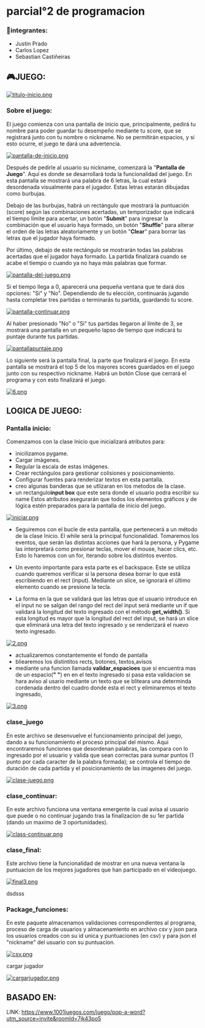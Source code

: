 
# parcial°2 de programacion

### 👥integrantes: 
- Justin Prado
- Carlos Lopez
- Sebastian Castiñeiras
  
## 🎮**JUEGO**:

[![titulo-inicio.png](https://i.postimg.cc/1XHqYc62/titulo-inicio.png)](https://postimg.cc/K31j1T0D)

### Sobre el juego: 

El juego comienza con una pantalla de inicio que, principalmente, pedirá tu nombre para poder guardar tu desempeño mediante tu score, que se registrará junto con tu nombre o nickname. No se permitirán espacios, y si esto ocurre, el juego te dará una advertencia.




[![pantalla-de-inicio.png](https://i.postimg.cc/CxJcfkQv/pantalla-de-inicio.png)](https://postimg.cc/tsZ3KZyP)


Después de pedirle al usuario su nickname, comenzará la "**Pantalla de Juego**". Aquí es donde se desarrollará toda la funcionalidad del juego. En esta pantalla se mostrará una palabra de 6 letras, la cual estará desordenada visualmente para el jugador. Estas letras estarán dibujadas como burbujas.

Debajo de las burbujas, habrá un rectángulo que mostrará la puntuación (score) según las combinaciones acertadas, un temporizador que indicará el tiempo límite para acertar, un botón "**Submit**" para ingresar la combinación que el usuario haya formado, un botón "**Shuffle**" para alterar el orden de las letras aleatoriamente y un botón "**Clear**" para borrar las letras que el jugador haya formado.

Por último, debajo de este rectángulo se mostrarán todas las palabras acertadas que el jugador haya formado. La partida finalizará cuando se acabe el tiempo o cuando ya no haya más palabras que formar.


[![pantalla-del-juego.png](https://i.postimg.cc/mZ8kJrJv/pantalla-del-juego.png)](https://postimg.cc/s1G3Z3Vm)

Si el tiempo llega a 0, aparecerá una pequeña ventana que te dará dos opciones: "Sí" y "No". Dependiendo de tu elección, continuarás jugando hasta completar tres partidas o terminarás tu partida, guardando tu score.

[![pantalla-continuar.png](https://i.postimg.cc/fbcTKWYg/pantalla-continuar.png)](https://postimg.cc/QBM3N34p)

Al haber presionado "No" o "Si" tus partidas llegaron al límite de 3, se mostrará una pantalla en un pequeño lapso de tiempo que indicará tu puntaje durante tus partidas.


[![pantallapuntaje.png](https://i.postimg.cc/bNPJZtbS/pantallapuntaje.png)](https://postimg.cc/yWfB5WL7)



Lo siguiente será la pantalla final, la parte que finalizará el juego. En esta pantalla se mostrará el top 5 de los mayores scores guardados en el juego junto con su respectivo nickname. Habrá un botón Close que cerrará el programa y con esto finalizará el juego.



[![6.png](https://i.postimg.cc/jdVT8whq/6.png)](https://postimg.cc/9zBs0fSs)



## LOGICA DE JUEGO:

### Pantalla inicio:
Comenzamos con la clase Inicio que inicializará atributos para:
- inicilizamos pygame.
- Cargar imágenes.
- Regular la escala de estas imágenes.
- Crear rectángulos para gestionar colisiones y posicionamiento.
- Configurar fuentes para renderizar textos en esta pantalla.
- creo algunas banderas que se utlizaran en los metodos de la clase.
- un rectangulo**input box** que este sera donde el usuario podra escribir su name
Estos atributos asegurarán que todos los elementos gráficos y de lógica estén preparados para la pantalla de inicio del juego.


[![iniciar.png](https://i.postimg.cc/Kc0cJvHR/iniciar.png)](https://postimg.cc/PN8kqhhj)



- Seguiremos con el bucle de esta pantalla, que pertenecerá a un método de la clase Inicio. El while será la principal funcionalidad. Tomaremos los eventos, que serán las distintas acciones que hará la persona, y Pygame las interpretará como presionar teclas, mover el mouse, hacer clics, etc. Esto lo haremos con un for, iterando sobre los distintos eventos.

- Un evento importante para esta parte es el backspace. Este se utiliza cuando queremos verificar si la persona desea borrar lo que está escribiendo en el rect (input). Mediante un slice, se ignorará el último elemento cuando se presione la tecla.

- La forma en la que se validará que las letras que el usuario introduce en el input no se salgan del rango del rect del input será mediante un if que validará la longitud del texto ingresado con el método **get_width()**. Si esta longitud es mayor que la longitud del rect del input, se hará un slice que eliminará una letra del texto ingresado y se renderizará el nuevo texto ingresado.





[![2.png](https://i.postimg.cc/7hRkDhF9/2.png)](https://postimg.cc/0K730k2K)





- actualizaremos constantemente el fondo de pantalla
- bliearemos los distintitos rects, botones, textos,avisos
-  mediante una funcion llamada **validar_espacioes** que si encuentra mas de un espacio(**" "**) en en el texto ingresado si pasa esta validacion se hara aviso al usario mediante un texto que se bliteara una determinda cordenada dentro del cuadro donde esta el rect y eliminaremos el texto ingresado,


[![3.png](https://i.postimg.cc/sDtrNB9D/3.png)](https://postimg.cc/7fMdCZWp)


### clase_juego
En este archivo se desenvuelve el funcionamiento principal del juego, dando a su funcionamiento el proceso principal del mismo. Aqui encontraremos funciones que desordenan palabras, las compara con lo ingresado por el usuario y valida que sean correctas para sumar puntos (1 punto por cada caracter de la palabra formada); se controla el tiempo de duración de cada partida y el posicionamiento de las imagenes del juego.


[![clase-juego.png](https://i.postimg.cc/CL8114zg/clase-juego.png)](https://postimg.cc/F79mC3yW)

### clase_continuar:

En este archivo funciona una ventana emergente la cual avisa al usuario que puede o no continuar jugando tras la finalizacion de su 1er partida (dando un maximo de 3 oportunidades).



[![class-continuar.png](https://i.postimg.cc/rF2jZMR2/class-continuar.png)](https://postimg.cc/z3pTVmkx)




### clase_final:

Este archivo tiene la funcionalidad de mostrar en una nueva ventana la puntuacion de los mejores jugadores que han participado en el videojuego.



[![final3.png](https://i.postimg.cc/5tDLHSwW/final3.png)](https://postimg.cc/Ny75STJd)




dsdsss


### Package_funciones:

En este paquete almacenamos validaciones correspondientes al programa, proceso de carga de usuarios y almacenamiento en archivo csv y json para los usuarios creados con su id unica y puntuaciones (en csv) y para json el "nickname" del usuario con su puntuacion.



[![csv.png](https://i.postimg.cc/V67RJ8Zd/csv.png)](https://postimg.cc/FdLc6244)



cargar jugador



[![cargarjugador.png](https://i.postimg.cc/JhpYSvVc/cargarjugador.png)](https://postimg.cc/67GhvHQy)







## BASADO EN:

LINK:
https://www.1001juegos.com/juego/pop-a-word?utm_source=invite&roomId=7jk43po5


